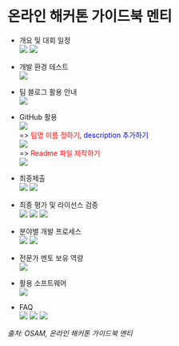 # 온라인 해커톤 가이드북 멘티

 - 개요 및 대회 일정  
 **![](https://lh5.googleusercontent.com/wptFXcTxDBDNTEByWnDxI_ucvuZmav6WAhvbGp4EdUYhRjJrdcEZygAGI-v4uETQv2ZgNjFtollElf7VAh96yrqhgP2YIhVRmA8OJVjXyNmwbECtCfYt0q5884kWG2eo_oJ0pBA8=s0)**
 **![](https://lh5.googleusercontent.com/cqdDjnlnqsD8mISQFPWPiXvutvIJdbMvl08LEycWCGV-IcIj44lKdf_UCsFLXxV2Z3shFS9kTShqmJXR_J_SKaX4jbpjicnsllM0SLfXjbezKMIHdpI7-buBv_MVJR3hFf1nI8qy=s0)**

- 개발 환경 테스트  
**![](https://lh4.googleusercontent.com/JspcEgzZjRyFC8-uQK81tytH56TZUEzMSMiZRcux43HhclnjSTe_L9ZfXlxMeoDzPO8iUG1C6CH-4o7gqtn_fnUIZmVuODa9tLbfjytEMuG0RMAUvflujfFPWooZYXgWTWP1C2A7=s0)**

- 팀 블로그 활용 안내  
**![](https://lh4.googleusercontent.com/gy0N0i4SIACsmsO4jjqzIp8AjDO3_oTqvDhNkv28bMYr0qqz5PCt9DDMPgcrXXJ5htGZNNV0hfrOBeZN2FflcKAyirfgruJ9aOb39uy3W5VFhmVi-R57jsw08koVs_pdVY1qbBBe=s0)**

- GitHub 활용  
**![](https://lh3.googleusercontent.com/ccvSmtTLDJBPooH_ypFkqKDP_PMbKaLT8OWRVDpGqHig9aczGIJ1h1vcSZRLFMaF9lxZT54fgVjpjJg7YPw8dzS7kNO-aoPRuxgq6RsHvAkcLOuS63N9fkVCM4eS-TjjpwZ8uJCR=s0)**  
=> <span style="color:red">팀명 이름 정하기</span>, <span style="color:blue">description 추가하기</span>  
**![](https://lh4.googleusercontent.com/QXvOIP8rras5xA-amHYLA2bWWogSvMZiEiqKbK4bZrJ-CbdbGyRkNb6MGa3XWp6fD4wFKbiS9YvwBIcI4VnPX-2QlUEd1tmt5Je-G8xmd_0cjQrM5rMnPRpSteWBR_a9KKpO8WoD=s0)**  
=> <span style="color:red">Readme 파일 제작하기</span>  
**![](https://lh4.googleusercontent.com/46bFoHBaE78YzNLDl4_P4mPRrf0zv2fW06jgzwcGrAF5o_S7z7INVK-FedgUblf1m32opqP5AtCg3OPi-d3a2-nkDyaC9WvTpU4HWQuY87bDXcY1kxeQPTT6_d2W_mOTC9hO-iPL=s0)**

- 최종제출  
**![](https://lh5.googleusercontent.com/MuwSo3hKabrOQVH1NCVdIwTOvpCmyEKq_WUxGEdgasC7gvTrqwOdIU9BwNfFZBtXNG59wCLfpc1JIIfXvCoLhnyvnLaRDKFvBrc10WJ3uKvIg_5HJsIld8FcnS3O5DuzJBcblSU3=s0)**
**![](https://lh6.googleusercontent.com/f1K4-s1FlNGhVI4pQ52kHlANehHJFXwCwsyKaRn2Pz_Gk4oMNzbiN3XzNWxuDTKHKPXdHGn6Db1ut8qRQsG6rfYIJk3Uu7DTZudX1sTMnh161OI4VzUQxiXhW_4I7EzKcxCLNDVQ=s0)**

- 최종 평가 및 라이선스 검증  
**![](https://lh6.googleusercontent.com/Pdd1bUMDdoIKFI6Pv-AYP2LtEihpaJg07NVRsS1UXk2JpzkNnclMdZ_3jFjwdQNme6q7IRBGb-iRvhdpNyKNBxeAucU4GtftXGc28XXfttIVBuq1t3Xc6YVIRwb3V4rTOvRrWdTH=s0)**
**![](https://lh6.googleusercontent.com/85bPpuq3505wGW9UEhaOvvA8g0bXPD2tOAR4X5nNPJ9VCfaCvg5ew7DVrFRvXSggHuelUPFZrVh9E5fdMJtBAYO6OSwYJBn4Rpv4kP2JR2FvQr8ZyAKlQIFtnyVAW1bUiqcoIVlt=s0)**
**![](https://lh3.googleusercontent.com/aFILqaux4uXPBnUdFlFDdveXSvAX5wX6AbOVQApzbsic35LYx7O9pxkSVrKaD_uJjdhU2LxnSPSpSw09EmqtHwBiN1RdN6B5dFlQ4Zd_52NbQO5uM8a4n-MCCHMbma0tSligArpc=s0)**

- 분야별 개발 프로세스  
**![](https://lh4.googleusercontent.com/pAkzhmzpeYK1N56wWqXGzdCLK4PU0FDQsm0pWZ7RtPoSmye-1VkSHmmgXUEaUW_gaOf9nXDfhMGhVhTf8fyq9vgLJ9otXsLmtXsZrwud_uvytvjaiCLiKXDg2z8FLlFwsoZE8wtC=s0)**
**![](https://lh6.googleusercontent.com/8BK4967ctjE_zZjY47wuC1mChi4E07eILCv21Icm9vyeEz_b7HrSFBJwXbfyB6Fw_FTkRE3FIBTUEAYFdlzqj9qG5fVShCLubdglOphi2_7czHOYhTXyZoIFZ5UE_rMxONTedl0A=s0)**

- 전문가 멘토 보유 역량  
**![](https://lh5.googleusercontent.com/-jgNYJgZBaaITFTVDHZfEXhR9l4TDFUgZm-qlXKt3RX5WjkSlCUhQYUc2meWC5IZhaBjSMssuUtXVfxJZD75JpN4vpeNSHSxDN7gFnKLzWVnPuhmeIDh7scVvYHB14MJ8fRjmzLO=s0)**

- 활용 소프트웨어  
**![](https://lh5.googleusercontent.com/B56cRYEfWFVzGS3piywgVJYl5f41bf6Kb3j77cmo8Y9_FPwOq8E-2fD5u-E00zMKfG4mPMYoXwygpatOFJjqBU6iKxoZXOkPrad4K7ljnsIok615voC-R-3dgC5SSSoKCh2crXIi=s0)**

- FAQ  
**![](https://lh5.googleusercontent.com/GQ9rrNydFoz65Qx1_Hyl235SGFP47FbCM1BP2kdKgRRr91p99kVM_ClqhAnvwep3j7b6WBXBO1_Le2zbeAvZ2cY5S4cYpLrYthSm80qMlqal7sxT3JX80Chsp6XAJlgMdh2QB_AH=s0)**
**![](https://lh5.googleusercontent.com/--o7ZE7EnT9f4VhYOQg3AjMYAfrPWXsrdbfzGHVSsY72jqNJQNvyBtA6HQOPT8dlVsD4jjBcjN5eErA7NuZFs9hdG3_PyhQ3At4YGYVxR4LGL62osKqItrMrFcXeTTa9M93uu_L8=s0)**
**![](https://lh4.googleusercontent.com/wwtwJC6JmsGL6ku2QBCmB2L-Scr8jHMIGOmQkdjZsQoJxCSl-kAxdujrNC4nJJPdjkq6yI9bA1LueihCQfgwb902MWsT76wNBmXLvIpe6zI0Ywj-PsOju0zzsohCIcE7W_4N8TAw=s0)**

_출처: OSAM, 온라인 해커톤 가이드북 멘티_